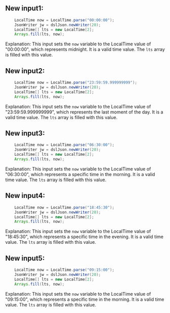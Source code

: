 ## New input1:
```java
    LocalTime now = LocalTime.parse("00:00:00");
    JsonWriter jw = dslJson.newWriter(20);
    LocalTime[] lts = new LocalTime[2];
    Arrays.fill(lts, now);
```
Explanation: This input sets the `now` variable to the LocalTime value of "00:00:00", which represents midnight. It is a valid time value. The `lts` array is filled with this value.

## New input2:
```java
    LocalTime now = LocalTime.parse("23:59:59.999999999");
    JsonWriter jw = dslJson.newWriter(20);
    LocalTime[] lts = new LocalTime[2];
    Arrays.fill(lts, now);
```
Explanation: This input sets the `now` variable to the LocalTime value of "23:59:59.999999999", which represents the last moment of the day. It is a valid time value. The `lts` array is filled with this value.

## New input3:
```java
    LocalTime now = LocalTime.parse("06:30:00");
    JsonWriter jw = dslJson.newWriter(20);
    LocalTime[] lts = new LocalTime[2];
    Arrays.fill(lts, now);
```
Explanation: This input sets the `now` variable to the LocalTime value of "06:30:00", which represents a specific time in the morning. It is a valid time value. The `lts` array is filled with this value.

## New input4:
```java
    LocalTime now = LocalTime.parse("18:45:30");
    JsonWriter jw = dslJson.newWriter(20);
    LocalTime[] lts = new LocalTime[2];
    Arrays.fill(lts, now);
```
Explanation: This input sets the `now` variable to the LocalTime value of "18:45:30", which represents a specific time in the evening. It is a valid time value. The `lts` array is filled with this value.

## New input5:
```java
    LocalTime now = LocalTime.parse("09:15:00");
    JsonWriter jw = dslJson.newWriter(20);
    LocalTime[] lts = new LocalTime[2];
    Arrays.fill(lts, now);
```
Explanation: This input sets the `now` variable to the LocalTime value of "09:15:00", which represents a specific time in the morning. It is a valid time value. The `lts` array is filled with this value.